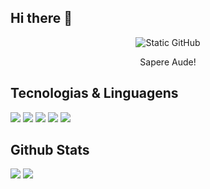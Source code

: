 ## Hi there 👋

<div style="text-align: center;">
    <img src="https://img.shields.io/static/v1?label=github&message=MasudaKenta&color=f8efd4&style=for-the-badge&logo=GitHub" alt="Static GitHub">
    <p>Sapere Aude!</p>
</div>


## Tecnologias & Linguagens

<div>
    <code><img src="https://skillicons.dev/icons?i=cpp" /></code>
    <code><img src="https://skillicons.dev/icons?i=cs" /></code>
    <code><img src="https://skillicons.dev/icons?i=c" /></code>
    <code><img src="https://skillicons.dev/icons?i=java&theme=light" /></code>
    <code><img src="https://skillicons.dev/icons?i=html" /></code>
    <!--<code><img src="https://skillicons.dev/icons?i=php" /></code>-->
</div>

## Github Stats

<div>
    <img src="https://github-readme-stats.vercel.app/api?username=masudakenta&show_icons=true&theme=midnight-purple">
    <img src ="https://github-readme-stats.vercel.app/api/top-langs/?username=masudakenta&size_weight=0.5&count_weight=0.5&theme=midnight-purple">

</div>

